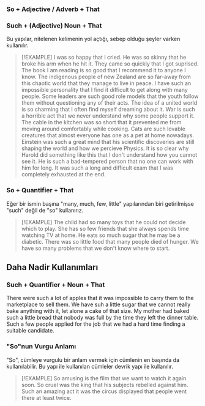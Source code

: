 ### So + Adjective / Adverb + That
### Such + (Adjective) Noun + That
Bu yapılar, nitelenen kelimenin yol açtığı, sebep olduğu şeyler varken kullanılır.

> [!EXAMPLE]
> I was so happy that I cried.
> He was so skinny that he broke his arm when he hit it.
> They came so quickly that I got suprised.
> The book I am reading is so good that I recommend it to anyone I know.
> The indigenous people of new Zealand are so far-away from this chaotic world that they manage to live in peace.
> I have such an impossible personality that I find it difficult to get along with many people.
> Some leaders are such good role models that the youth follow them without questioning any of their acts.
> The idea of a united world is so charming that I often find myself dreaming about it.
> War is such a horrible act that we never understand why some people support it.
> The cable in the kitchen was so short that it prevented me from moving around comfortably while cooking. 
> Cats are such lovable creatures that almost everyone has one as a pet at home nowadays.
> Einstein was such a great mind  that his scientific discoveries are still shaping the world and how we percieve Physics.
> It is so clear why Harold did something like this that I don't understand how you cannot see it.
> He is such a bad-tempered person that no one can work with him for long.
> It was such a long and difficult exam that I was completely exhausted at the end.

### So + Quantifier + That
Eğer bir ismin başına "many, much, few, little" yapılarından biri getirilmişse "such" değil de "so" kullanırız.

> [!EXAMPLE]
> The child had so many toys that he could not decide which to play.
> She has so few friends that she always spends time watching TV at home.
> He eats so much sugar that he may be a diabetic.
> There was so little food that many people died of hunger.
> We have so many problems that we don't know where to start.

## Daha Nadir Kullanımları
### Such + Quantifier + Noun + That
There were such a lot of apples that it was impossible to carry them to the marketplace to sell them.
We have suh a little sugar that we cannot really bake anything with it, let alone a cake of that size.
My mother had baked such a little bread that nobody was full by the time they left the dinner table.
Such a few people applied for the job that we had a hard time finding a suitable candidate.

### "So"nun Vurgu Anlamı
"So", cümleye vurgulu bir anlam vermek için cümlenin en başında da kullanılabilir. Bu yapı ile kullanılan cümleler devrik yapı ile kullanılır.

> [!EXAMPLE]
> So amusing is the film that we want to watch it again soon.
> So cruel was the king that his subjects rebelled against him.
> Such an amazing act it was the circus displayed that people went there at least twice.
